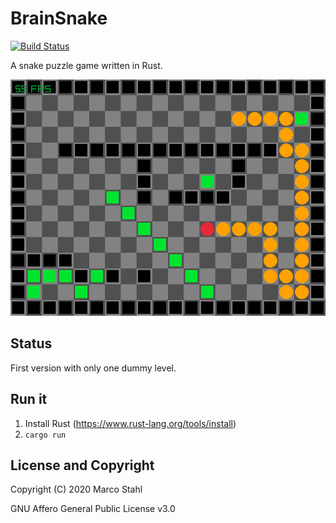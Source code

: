 # BrainSnake

[![Build Status](https://travis-ci.org/shybyte/brain-snake.svg?branch=master)](https://travis-ci.org/shybyte/brain-snake)

A snake puzzle game written in Rust.

![Screenshot](docs/screenshot.png)

## Status

First version with only one dummy level.

## Run it

  1. Install Rust (https://www.rust-lang.org/tools/install)
  2. ```cargo run``` 

## License and Copyright
Copyright (C) 2020 Marco Stahl

GNU Affero General Public License v3.0

